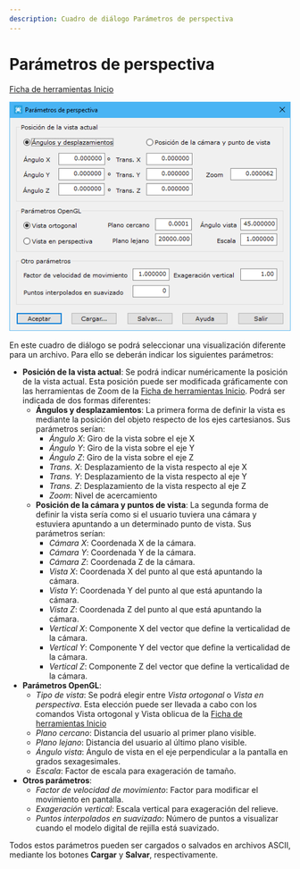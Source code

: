 ```yaml
---
description: Cuadro de diálogo Parámetros de perspectiva
---
```


# Parámetros de perspectiva

[Ficha de herramientas Inicio](../fichas-de-herramientas/ficha-de-herramientas-inicio/)

![Cuadro de di&#xE1;logo Par&#xE1;metros de perspectiva](../../.gitbook/assets/image%20%2851%29.png)

En este cuadro de diálogo se podrá seleccionar una visualización diferente para un archivo. Para ello se deberán indicar los siguientes parámetros:

* **Posición de la vista actual**: Se podrá indicar numéricamente la posición de la vista actual. Esta posición puede ser modificada gráficamente con las herramientas de Zoom de la [Ficha de herramientas Inicio](../fichas-de-herramientas/ficha-de-herramientas-inicio/). Podrá ser indicada de dos formas diferentes:
  * **Ángulos y desplazamientos**: La primera forma de definir la vista es mediante la posición del objeto respecto de los ejes cartesianos. Sus parámetros serían:
    * _Ángulo X_: Giro de la vista sobre el eje X
    * _Ángulo Y_: Giro de la vista sobre el eje Y
    * _Ángulo Z_: Giro de la vista sobre el eje Z
    * _Trans. X_: Desplazamiento de la vista respecto al eje X
    * _Trans. Y_: Desplazamiento de la vista respecto al eje Y
    * _Trans. Z_: Desplazamiento de la vista respecto al eje Z
    * _Zoom_: Nivel de acercamiento
  * **Posición de la cámara y puntos de vista**: La segunda forma de definir la vista sería como si el usuario tuviera una cámara y estuviera apuntando a un determinado punto de vista. Sus parámetros serían:
    * _Cámara X_: Coordenada X de la cámara.
    * _Cámara Y_: Coordenada Y de la cámara.
    * _Cámara Z_: Coordenada Z de la cámara.
    * _Vista X_: Coordenada X del punto al que está apuntando la cámara.
    * _Vista Y_: Coordenada Y del punto al que está apuntando la cámara.
    * _Vista Z_: Coordenada Z del punto al que está apuntando la cámara.
    * _Vertical X_: Componente X del vector que define la verticalidad de la cámara.
    * _Vertical Y_: Componente Y del vector que define la verticalidad de la cámara.
    * _Vertical Z_: Componente Z del vector que define la verticalidad de la cámara.
* **Parámetros OpenGL**:
  * _Tipo de vista_: Se podrá elegir entre _Vista ortogonal_ o _Vista en perspectiva_. Esta elección puede ser llevada a cabo con los comandos Vista ortogonal  y Vista oblicua  de la [Ficha de herramientas Inicio](../fichas-de-herramientas/ficha-de-herramientas-inicio/)
  * _Plano cercano_: Distancia del usuario al primer plano visible.
  * _Plano lejano_: Distancia del usuario al último plano visible.
  * _Ángulo vista_: Ángulo de vista en el eje perpendicular a la pantalla en grados sexagesimales.
  * _Escala_: Factor de escala para exageración de tamaño.
* **Otros parámetros**:
  * _Factor de velocidad de movimiento_: Factor para modificar el movimiento en pantalla.
  * _Exageración vertical_: Escala vertical para exageración del relieve.
  * _Puntos interpolados en suavizado_: Número de puntos a visualizar cuando el modelo digital de rejilla está suavizado.

Todos estos parámetros pueden ser cargados o salvados en archivos ASCII, mediante los botones **Cargar** y **Salvar**, respectivamente.

